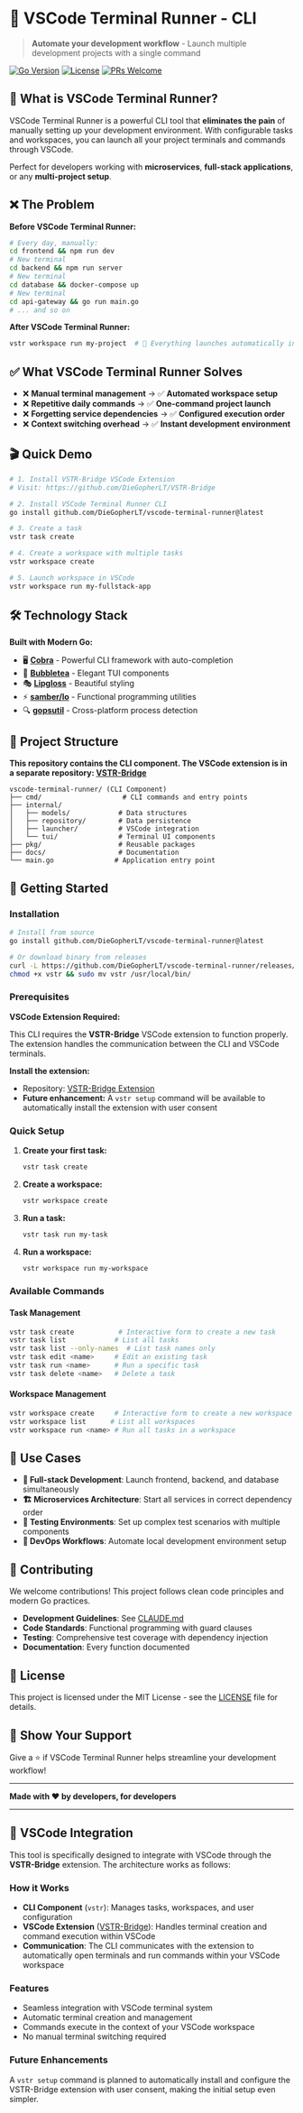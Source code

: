 # 🚀 VSCode Terminal Runner - CLI

> **Automate your development workflow** - Launch multiple development projects with a single command

[![Go Version](https://img.shields.io/badge/Go-1.24.5-00ADD8?style=flat-square&logo=go)](https://golang.org/)
[![License](https://img.shields.io/badge/license-MIT-blue.svg?style=flat-square)](LICENSE)
[![PRs Welcome](https://img.shields.io/badge/PRs-welcome-brightgreen.svg?style=flat-square)](CONTRIBUTING.md)

## 🎯 What is VSCode Terminal Runner?

VSCode Terminal Runner is a powerful CLI tool that **eliminates the pain** of manually setting up your development environment. With configurable tasks and workspaces, you can launch all your project terminals and commands through VSCode.

Perfect for developers working with **microservices**, **full-stack applications**, or any **multi-project setup**.

## ❌ The Problem

**Before VSCode Terminal Runner:**
```bash
# Every day, manually:
cd frontend && npm run dev
# New terminal
cd backend && npm run server  
# New terminal
cd database && docker-compose up
# New terminal
cd api-gateway && go run main.go
# ... and so on
```

**After VSCode Terminal Runner:**
```bash
vstr workspace run my-project  # 🎉 Everything launches automatically in VSCode
```

## ✅ What VSCode Terminal Runner Solves

- ❌ **Manual terminal management** → ✅ **Automated workspace setup**
- ❌ **Repetitive daily commands** → ✅ **One-command project launch**
- ❌ **Forgetting service dependencies** → ✅ **Configured execution order**
- ❌ **Context switching overhead** → ✅ **Instant development environment**

## 🎬 Quick Demo

```bash
# 1. Install VSTR-Bridge VSCode Extension
# Visit: https://github.com/DieGopherLT/VSTR-Bridge

# 2. Install VSCode Terminal Runner CLI
go install github.com/DieGopherLT/vscode-terminal-runner@latest

# 3. Create a task
vstr task create

# 4. Create a workspace with multiple tasks
vstr workspace create

# 5. Launch workspace in VSCode
vstr workspace run my-fullstack-app
```

## 🛠️ Technology Stack

**Built with Modern Go:**
- 🖥️  **[Cobra](https://cobra.dev/)** - Powerful CLI framework with auto-completion
- 🎨  **[Bubbletea](https://github.com/charmbracelet/bubbletea)** - Elegant TUI components  
- 🎭  **[Lipgloss](https://github.com/charmbracelet/lipgloss)** - Beautiful styling
- ⚡  **[samber/lo](https://github.com/samber/lo)** - Functional programming utilities
- 🔍  **[gopsutil](https://github.com/shirou/gopsutil)** - Cross-platform process detection

## 📁 Project Structure

**This repository contains the CLI component. The VSCode extension is in a separate repository: [VSTR-Bridge](https://github.com/DieGopherLT/VSTR-Bridge)**

```
vscode-terminal-runner/ (CLI Component)
├── cmd/                    # CLI commands and entry points
├── internal/
│   ├── models/            # Data structures
│   ├── repository/        # Data persistence
│   ├── launcher/          # VSCode integration
│   └── tui/               # Terminal UI components
├── pkg/                   # Reusable packages
├── docs/                  # Documentation
└── main.go               # Application entry point
```

## 🚀 Getting Started

### Installation

```bash
# Install from source
go install github.com/DieGopherLT/vscode-terminal-runner@latest

# Or download binary from releases
curl -L https://github.com/DieGopherLT/vscode-terminal-runner/releases/latest/download/vstr-linux-amd64 -o vstr
chmod +x vstr && sudo mv vstr /usr/local/bin/
```

### Prerequisites

**VSCode Extension Required:**

This CLI requires the **VSTR-Bridge** VSCode extension to function properly. The extension handles the communication between the CLI and VSCode terminals.

**Install the extension:**
- Repository: [VSTR-Bridge Extension](https://github.com/DieGopherLT/VSTR-Bridge)
- **Future enhancement:** A `vstr setup` command will be available to automatically install the extension with user consent

### Quick Setup

1. **Create your first task:**
   ```bash
   vstr task create
   ```

2. **Create a workspace:**
   ```bash
   vstr workspace create
   ```

3. **Run a task:**
   ```bash
   vstr task run my-task
   ```

4. **Run a workspace:**
   ```bash
   vstr workspace run my-workspace
   ```

### Available Commands

#### Task Management
```bash
vstr task create           # Interactive form to create a new task
vstr task list            # List all tasks
vstr task list --only-names  # List task names only
vstr task edit <name>     # Edit an existing task
vstr task run <name>      # Run a specific task
vstr task delete <name>   # Delete a task
```

#### Workspace Management
```bash
vstr workspace create     # Interactive form to create a new workspace
vstr workspace list      # List all workspaces
vstr workspace run <name> # Run all tasks in a workspace
```

## 📖 Use Cases

- **🔧 Full-stack Development**: Launch frontend, backend, and database simultaneously
- **🏗️ Microservices Architecture**: Start all services in correct dependency order  
- **🧪 Testing Environments**: Set up complex test scenarios with multiple components
- **🚀 DevOps Workflows**: Automate local development environment setup

## 🤝 Contributing

We welcome contributions! This project follows clean code principles and modern Go practices.

- **Development Guidelines**: See [CLAUDE.md](CLAUDE.md)
- **Code Standards**: Functional programming with guard clauses
- **Testing**: Comprehensive test coverage with dependency injection
- **Documentation**: Every function documented

## 📄 License

This project is licensed under the MIT License - see the [LICENSE](LICENSE) file for details.

## 🌟 Show Your Support

Give a ⭐ if VSCode Terminal Runner helps streamline your development workflow!

---

**Made with ❤️ by developers, for developers**

---

## 🎯 VSCode Integration

This tool is specifically designed to integrate with VSCode through the **VSTR-Bridge** extension. The architecture works as follows:

### How it Works
- **CLI Component** (`vstr`): Manages tasks, workspaces, and user configuration
- **VSCode Extension** ([VSTR-Bridge](https://github.com/DieGopherLT/VSTR-Bridge)): Handles terminal creation and command execution within VSCode
- **Communication**: The CLI communicates with the extension to automatically open terminals and run commands within your VSCode workspace

### Features
- Seamless integration with VSCode terminal system
- Automatic terminal creation and management
- Commands execute in the context of your VSCode workspace
- No manual terminal switching required

### Future Enhancements
A `vstr setup` command is planned to automatically install and configure the VSTR-Bridge extension with user consent, making the initial setup even simpler.